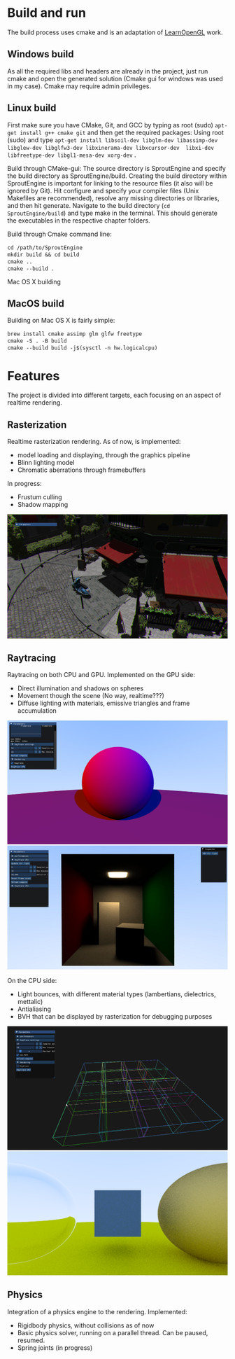 
# Build and run
The build process uses cmake and is an adaptation of [LearnOpenGL](https://github.com/JoeyDeVries/LearnOpenGL) work. 
## Windows build

As all the required libs and headers are already in the project, just run cmake and open the generated solution (Cmake gui for windows was used in my case). Cmake may require admin privileges.

## Linux build
First make sure you have CMake, Git, and GCC by typing as root (sudo) `apt-get install g++ cmake git` and then get the required packages: Using root (sudo) and type `apt-get install libsoil-dev libglm-dev libassimp-dev libglew-dev libglfw3-dev libxinerama-dev libxcursor-dev  libxi-dev libfreetype-dev libgl1-mesa-dev xorg-dev` .

Build through CMake-gui: The source directory is SproutEngine and specify the build directory as SproutEngine/build. Creating the build directory within SproutEngine is important for linking to the resource files (it also will be ignored by Git). Hit configure and specify your compiler files (Unix Makefiles are recommended), resolve any missing directories or libraries, and then hit generate. Navigate to the build directory (`cd SproutEngine/build`) and type make in the terminal. This should generate the executables in the respective chapter folders.

Build through Cmake command line:

```
cd /path/to/SproutEngine
mkdir build && cd build
cmake ..
cmake --build .
```

Mac OS X building

## MacOS build
Building on Mac OS X is fairly simple:

```
brew install cmake assimp glm glfw freetype
cmake -S . -B build
cmake --build build -j$(sysctl -n hw.logicalcpu)
```

# Features
The project is divided into different targets, each focusing on an aspect of realtime rendering.
## Rasterization
Realtime rasterization rendering. As of now, is implemented:
- model loading and displaying, through the graphics pipeline
- Blinn lighting model
- Chromatic aberrations through framebuffers

In progress:
- Frustum culling
- Shadow mapping

![](resources/readme/sproutEngine.png)

## Raytracing
Raytracing on both CPU and GPU. Implemented on the GPU side:
- Direct illumination and shadows on spheres
- Movement though the scene (No way, realtime???)
- Diffuse lighting with materials, emissive triangles and frame accumulation

![](resources/readme/GPU%20sphere.webp)
![](resources/readme/diffuse%20render.jpg)

On the CPU side:
- Light bounces, with different material types (lambertians, dielectrics, mettalic)
- Antialiasing 
- BVH that can be displayed by rasterization for debugging purposes

![](resources/readme/BVH.webp)
![](resources/readme/Cool%20render.webp)

## Physics
Integration of a physics engine to the rendering. Implemented:
- Rigidbody physics, without collisions as of now
- Basic physics solver, running on a parallel thread. Can be paused, resumed. 
- Spring joints (in progress)